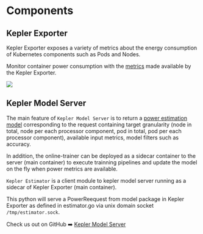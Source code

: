 # Components

## Kepler Exporter
Kepler Exporter exposes a variety of metrics about the energy consumption of Kubernetes components such as Pods and Nodes.

Monitor container power consumption with the [metrics](metrics.md) made available by the Kepler Exporter.

![](https://raw.githubusercontent.com/sustainable-computing-io/kepler/main/doc/kepler-arch.png)

## Kepler Model Server
The main feature of `Kepler Model Server` is to return a [power estimation model](../kepler_model_server/power_estimation.md) corresponding to the request containing target granularity (node in total, node per each processor component, pod in total, pod per each processor component), available input metrics, model filters such as accuracy.

In addition, the online-trainer can be deployed as a sidecar container to the server (main container) to execute trainning pipelines and update the model on the fly when power metrics are available.

`Kepler Estimator` is a client module to kepler model server running as a sidecar of Kepler Exporter (main container).

This python will serve a PowerReequest from model package in Kepler Exporter as defined in estimator.go via unix domain socket `/tmp/estimator.sock`.

Check us out on GitHub ➡️ [Kepler Model Server](https://github.com/sustainable-computing-io/kepler-model-server)